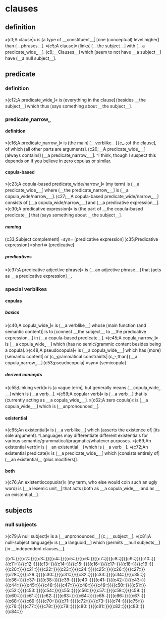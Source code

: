 # clauses

## definition

»⟮c1;A clause⟯« is ⟮a type of ＿constituent＿⟯ ⟮one (conceptual) level higher⟯ than ⟮＿phrases＿⟯.
»⟮c5;A clause⟯« ⟮links⟯ ⟮＿the subject＿⟯ with ⟮＿a predicate⎵wide⎵＿⟯. 
⟮c9;＿Clauses＿⟯ which ⟮seem to not have ＿a subject＿⟯ have ⟮＿a null subject＿⟯.

## predicate

### definition

»⟮c12;A predicate⎵wide⎵⟯« is ⟮everything in the clause⟯ ⟮besides ＿the subject＿⟯ which thus ⟮says something about ＿the subject＿⟯.

### predicate⎵narrow⎵

#### definition

»⟮c16;A predicate⎵narrow⎵⟯« is ⟮the main⟯ ⟮＿verblike＿⟯ ⟮c_-;of the clause⟯, of which ⟮all other parts are arguments⟯.
⟮c20;＿A predicate⎵wide⎵＿⟯ ⟮always contains⟯ ⟮＿a predicate⎵narrow⎵＿⟯.
^I think, though I suspect this depends on if you believe in zero copulas or similar.

#### copula-based

»⟮c23;A copula-based predicate⎵wide/narrow⎵⟯« (my term) is ⟮＿a predicate⎵wide⎵＿⟯ where ⟮＿the predicate⎵narrow⎵＿⟯ is ⟮＿a copula⎵wide/narrow⎵＿⟯.
⟮c27;＿A copula-based predicate⎵wide/narrow⎵＿⟯ consists of ⟮＿a copula⎵wide/narrow⎵＿⟯ and ⟮＿a predicative expression＿⟯.
»⟮c30;A predicative expression⟯« is ⟮the part of ＿the copula-based predicate＿⟯ that ⟮says something about ＿the subject＿⟯.

##### naming

⟮c33;Subject complement⟯ =syn= ⟮predicative expression⟯
⟮c35;Predicative expression⟯ =short=> ⟮predicative⟯

##### predicatives

»⟮c37;A predicative adjective phrase⟯« is ⟮＿an adjective phrase＿⟯ that ⟮acts as ＿a predicative expression⟯＿.

### special verblikes

#### copulas

##### basics

»⟮c40;A copula⎵wide⎵⟯« is ⟮＿a verblike＿⟯ whose ⟮main function (and semantic content)⟯ is to ⟮connect ＿the subject＿ to ＿the predicative expression＿⟯ in ⟮＿a copula-based predicate＿⟯.
»⟮c45;A copula⎵narrow⎵⟯« is ⟮＿a copula⎵wide⎵＿⟯ which ⟮has no semic/grammic content besides being a copula⟯.
»⟮c48;A pseudocopula⟯« is ⟮＿a copula⎵wide⎵＿⟯ which has ⟮more⟯ ⟮semantic content⟯ or ⟮c_;grammatical constraints⟯ ⟮c_-;than⟯ ⟮＿a copula⎵narrow⎵＿⟯
⟮c53;pseudocopula⟯ =syn= ⟮semicopula⟯ 

##### derived concepts

»⟮c55;Linking verb⟯« is ⟮a vague term⟯, but generally means ⟮＿copula⎵wide⎵＿⟯ which is ⟮＿a verb＿⟯.
»⟮c59;A copular verb⟯« is ⟮＿a verb＿⟯ that is ⟮currently acting as ＿a copula⎵wide⎵＿⟯.
»⟮c62;A zero copula⟯« is ⟮＿a copula⎵wide⎵＿⟯ which is ⟮＿unpronounced＿⟯.

#### existential 

»⟮c65;An existential⟯« is ⟮＿a verblike＿⟯ which ⟮asserts the existence of⟯ ⟮its sole argument⟯.
^Languages may differentiate different existentials for various semantic/grammatical/pragmatic/whatever purposes.
»⟮c69;An existential verb⟯« is ⟮＿an existential＿⟯ which is ⟮＿a verb＿⟯.
»⟮c72;An existential predicate⟯« is ⟮＿a predicate⎵wide⎵＿⟯ which ⟮consists entirely of⟯ ⟮＿an existential＿ (plus modifiers)⟯.

#### both

»⟮c76;An existentiocopuolar⟯« (my term, who else would coin such an ugly word) is ⟮＿a lexemic unit＿⟯ that acts ⟮both as ＿a copula⎵wide⎵＿ and as ＿an existential＿⟯.

## subjects

### null subjects

»⟮c79;A null subject⟯« is a ⟮＿unpronounced＿⟯ ⟮c_;＿subject＿⟯.
»⟮c81;A null-subject language⟯« is ⟮＿a languoid＿⟯ which ⟮permits ＿null subjects＿⟯ ⟮in ＿independent clauses＿⟯.

<span class='cloze-dump'>{{c1::}}{{c2::}}{{c3::}}{{c4::}}{{c5::}}{{c6::}}{{c7::}}{{c8::}}{{c9::}}{{c10::}}{{c11::}}{{c12::}}{{c13::}}{{c14::}}{{c15::}}{{c16::}}{{c17::}}{{c18::}}{{c19::}}{{c20::}}{{c21::}}{{c22::}}{{c23::}}{{c24::}}{{c25::}}{{c26::}}{{c27::}}{{c28::}}{{c29::}}{{c30::}}{{c31::}}{{c32::}}{{c33::}}{{c34::}}{{c35::}}{{c36::}}{{c37::}}{{c38::}}{{c39::}}{{c40::}}{{c41::}}{{c42::}}{{c43::}}{{c44::}}{{c45::}}{{c46::}}{{c47::}}{{c48::}}{{c49::}}{{c50::}}{{c51::}}{{c52::}}{{c53::}}{{c54::}}{{c55::}}{{c56::}}{{c57::}}{{c58::}}{{c59::}}{{c60::}}{{c61::}}{{c62::}}{{c63::}}{{c64::}}{{c65::}}{{c66::}}{{c67::}}{{c68::}}{{c69::}}{{c70::}}{{c71::}}{{c72::}}{{c73::}}{{c74::}}{{c75::}}{{c76::}}{{c77::}}{{c78::}}{{c79::}}{{c80::}}{{c81::}}{{c82::}}{{c83::}}{{c84::}}</span>
